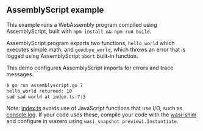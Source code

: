 ## AssemblyScript example

This example runs a WebAssembly program compiled using AssemblyScript, built
with `npm install && npm run build`.

AssemblyScript program exports two functions, `hello_world` which executes
simple math, and `goodbye_world`, which throws an error that is logged using
AssemblyScript `abort` built-in function.

This demo configures AssemblyScript imports for errors and trace messages.

```bash
$ go run assemblyscript.go 7
hello_world returned: 10
sad sad world at index.ts:7:3
```

Note: [index.ts](testdata/index.ts) avoids use of JavaScript functions that use
I/O, such as [console.log][1]. If your code uses these, compile your code with
the [wasi-shim][2] and configure in wazero using
`wasi_snapshot_preview1.Instantiate`.

[1]: https://github.com/AssemblyScript/assemblyscript/blob/v0.26.7/std/assembly/bindings/dom.ts#L143
[2]: https://github.com/AssemblyScript/wasi-shim#usage
